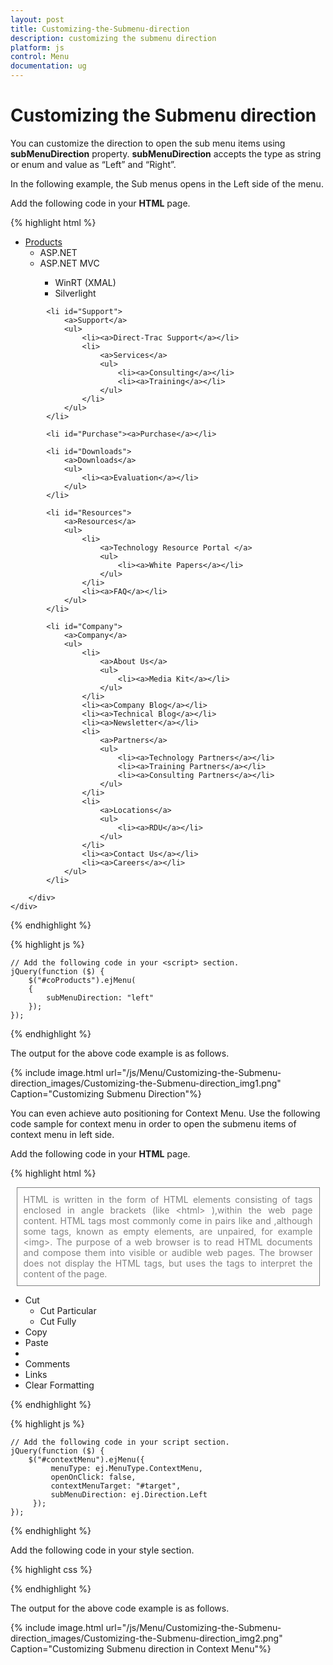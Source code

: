 ```yaml
---
layout: post
title: Customizing-the-Submenu-direction
description: customizing the submenu direction
platform: js
control: Menu
documentation: ug
---
```


# Customizing the Submenu direction

You can customize the direction to open the sub menu items using **subMenuDirection** property. **subMenuDirection** accepts the type as string or enum and value as “Left” and “Right”. 

In the following example, the Sub menus opens in the Left side of the menu.

Add the following code in your **HTML** page.


{% highlight html %}

 
<div class="content-container-fluid">
    <div class="row">
        <div class="cols-sample-area">
            <ul id="coProducts">
                <li id="Products">
                    <a href="#">Products</a>
                    <ul>
                        <li><a>ASP.NET</a></li>
                        <li><a>ASP.NET MVC</a></li>
                        <ul>
                            <li><a>WinRT (XMAL)</a></li>
                            <li><a>Silverlight</a></li>
                        </ul>
                       </ul>
                </li>
            </ul>

            <li id="Support">
                <a>Support</a>
                <ul>
                    <li><a>Direct-Trac Support</a></li>
                    <li>
                        <a>Services</a>
                        <ul>
                            <li><a>Consulting</a></li>
                            <li><a>Training</a></li>
                        </ul>
                    </li>
                </ul>
            </li>

            <li id="Purchase"><a>Purchase</a></li>

            <li id="Downloads">
                <a>Downloads</a>
                <ul>
                    <li><a>Evaluation</a></li>
                </ul>
            </li>

            <li id="Resources">
                <a>Resources</a>
                <ul>
                    <li>
                        <a>Technology Resource Portal </a>
                        <ul>
                            <li><a>White Papers</a></li>
                        </ul>
                    </li>
                    <li><a>FAQ</a></li>
                </ul>
            </li>

            <li id="Company">
                <a>Company</a>
                <ul>
                    <li>
                        <a>About Us</a>
                        <ul>
                            <li><a>Media Kit</a></li>
                        </ul>
                    </li>
                    <li><a>Company Blog</a></li>
                    <li><a>Technical Blog</a></li>
                    <li><a>Newsletter</a></li>
                    <li>
                        <a>Partners</a>
                        <ul>
                            <li><a>Technology Partners</a></li>
                            <li><a>Training Partners</a></li>
                            <li><a>Consulting Partners</a></li>
                        </ul>
                    </li>
                    <li>
                        <a>Locations</a>
                        <ul>
                            <li><a>RDU</a></li>
                        </ul>
                    </li>
                    <li><a>Contact Us</a></li>
                    <li><a>Careers</a></li>
                </ul>
            </li>

        </div>
    </div>
</div>

{% endhighlight %}

{% highlight js %}


    // Add the following code in your <script> section.
    jQuery(function ($) {
        $("#coProducts").ejMenu(
        {
            subMenuDirection: "left"
        });
    });


{% endhighlight %}



The output for the above code example is as follows.          

{% include image.html url="/js/Menu/Customizing-the-Submenu-direction_images/Customizing-the-Submenu-direction_img1.png" Caption="Customizing Submenu Direction"%}

You can even achieve auto positioning for Context Menu. Use the following code sample for context menu in order to open the submenu items of context menu in left side.

Add the following code in your **HTML** page.

{% highlight html %}


 <div>
    <div id="target" class="textarea">
        HTML is written in the form of HTML elements consisting of tags enclosed in angle
        brackets (like
        &lt;html&gt;
        ),within the web page content. HTML tags most commonly come in pairs like and ,although
        some tags, known as empty elements, are unpaired, for example
        &lt;img&gt;. The purpose of a web browser is to read HTML documents and compose them into
        visible or audible web pages. The browser does not display the HTML tags, but uses
        the tags to interpret the content of the page.
    </div>
    <ul id="contextMenu">
        <li>
            <a>Cut</a>
            <ul>
                <li>
                    <a>Cut Particular</a>
                </li>
                <li><a>Cut Fully</a></li>
            </ul>
        </li>
        <li><a>Copy</a></li>
        <li><a>Paste</a></li>
        <li class="separator"></li>
        <li><a>Comments</a></li>
        <li><a>Links</a></li>
        <li><a>Clear Formatting</a></li>
    </ul>
</div>

{% endhighlight %}

{% highlight js %}

    // Add the following code in your script section.
    jQuery(function ($) {
        $("#contextMenu").ejMenu({             
             menuType: ej.MenuType.ContextMenu,
             openOnClick: false,
             contextMenuTarget: "#target",
             subMenuDirection: ej.Direction.Left
         });
    });


{% endhighlight %}

Add the following code in your style section.

{% highlight css %}


<style type="text/css">
    .textarea {
        border: 1px solid;
        padding: 10px;
        position: relative;
        text-align: justify;
        width: 463px;
        color: gray;
        margin: 0 auto;
    }
</style>


{% endhighlight %}


The output for the above code example is as follows.

{% include image.html url="/js/Menu/Customizing-the-Submenu-direction_images/Customizing-the-Submenu-direction_img2.png" Caption="Customizing Submenu direction in Context Menu"%}



